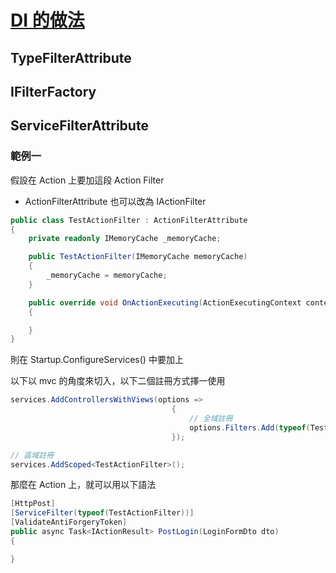 # [DI 的做法](https://docs.microsoft.com/en-us/aspnet/core/mvc/controllers/filters#dependency-injection)

## TypeFilterAttribute

## IFilterFactory

## ServiceFilterAttribute

### 範例一

假設在 Action 上要加這段 Action Filter

- ActionFilterAttribute 也可以改為 IActionFilter

```csharp
public class TestActionFilter : ActionFilterAttribute
{
    private readonly IMemoryCache _memoryCache;

    public TestActionFilter(IMemoryCache memoryCache)
    {
        _memoryCache = memoryCache;
    }

    public override void OnActionExecuting(ActionExecutingContext context)
    {

    }
}

```

則在 Startup.ConfigureServices() 中要加上

以下以 mvc 的角度來切入，以下二個註冊方式擇一使用

```csharp
services.AddControllersWithViews(options =>
                                    {
                                        // 全域註冊
                                        options.Filters.Add(typeof(TestActionFilter));
                                    });

// 區域註冊
services.AddScoped<TestActionFilter>();
```

那麼在 Action 上，就可以用以下語法

```csharp
[HttpPost]
[ServiceFilter(typeof(TestActionFilter))]
[ValidateAntiForgeryToken]
public async Task<IActionResult> PostLogin(LoginFormDto dto)
{

}
```
